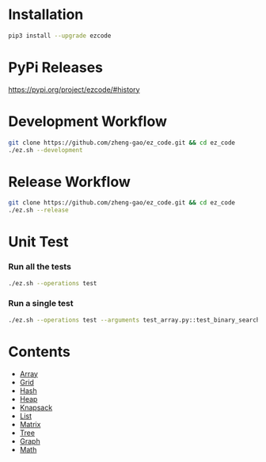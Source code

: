 # Installation

```bash
pip3 install --upgrade ezcode
```

# PyPi Releases

https://pypi.org/project/ezcode/#history


# Development Workflow
```bash
git clone https://github.com/zheng-gao/ez_code.git && cd ez_code
./ez.sh --development
```

# Release Workflow

```bash
git clone https://github.com/zheng-gao/ez_code.git && cd ez_code
./ez.sh --release
```

# Unit Test
### Run all the tests
```bash
./ez.sh --operations test
```
### Run a single test
```bash
./ez.sh --operations test --arguments test_array.py::test_binary_search
```

# Contents
* [Array](src/ezcode/array/array.md)
* [Grid](src/ezcode/grid/grid.md)
* [Hash](src/ezcode/hash/hash.md)
* [Heap](src/ezcode/heap/heap.md)
* [Knapsack](src/ezcode/knapsack/knapsack.md)
* [List](src/ezcode/list/list.md)
* [Matrix](src/ezcode/matrix/matrix.md)
* [Tree](src/ezcode/tree/tree.md)
* [Graph](src/ezcode/graph/graph.md)
* [Math](src/ezcode/math/math.md)



